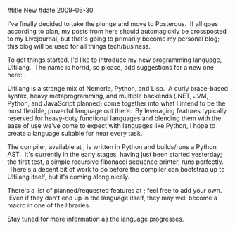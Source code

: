 #title New
#date 2009-06-30

I've finally decided to take the plunge and move to Posterous.  If all goes according to plan, my posts from here should automagickly be crossposted to my Livejournal, but that's going to primarily become my personal blog; this blog will be used for all things tech/business.

To get things started, I'd like to introduce my new programming language, Ultilang.  The name is horrid, so please, add suggestions for a new one here: .

Ultilang is a strange mix of Nemerle, Python, and Lisp.  A curly brace-based syntax, heavy metaprogramming, and multiple backends (.NET, JVM, Python, and JavaScript planned) come together into what I intend to be the most flexible, powerful language out there.  By leveraging features typically reserved for heavy-duty functional languages and blending them with the ease of use we've come to expect with languages like Python, I hope to create a language suitable for near every task.

The compiler, available at , is written in Python and builds/runs a Python AST.  It's currently in the early stages, having just been started yesterday; the first test, a simple recursive fibonacci sequence printer, runs perfectly.  There's a decent bit of work to do before the compiler can bootstrap up to Ultilang itself, but it's coming along nicely.

There's a list of planned/requested features at ; feel free to add your own.  Even if they don't end up in the language itself, they may well become a macro in one of the libraries.

Stay tuned for more information as the language progresses.
